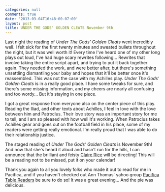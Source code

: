 ```yaml
---
categories: null
comments: true
date: '2013-03-04T16:48:00-07:00'
layout: post
title: UNDER THE GODS' GOLDEN CLEATS November 9th
---
```


Last night the reading of *Under The Gods' Golden Cleats* went incredibly well. I felt sick for the first twenty minutes and sweated bullets throughout the night, but it was well worth it! Every time I've heard one of my other long plays out loud, I've had huge scary rewrites following... Rewrites that involve taking the entire script apart, and trying to put it back together again. They needed the work, and were better after, but there's something unsettling dismantling your baby and hopes that it'll be better once it's reassembled. This was not the case with my Achilles play. *Under The Gods' Golden Cleats* is in a really good place. I have some tweaks for sure, and there's some missing information, and my cheers are nearly all confusing and too wordy... But it's staying in one piece. 

I got a great response from everyone also on the center piece of this play. Reading the Iliad, and other texts about Achilles, I feel in love with the love between him and Patroclus. Their love story was an important story for me to tell, and I am so pleased with how well it's working. When Patroclus takes Achilles gear and goes out on the football field in his place, some of my readers were getting really emotional. I'm really proud that I was able to do their relationship justice.

The staged reading of *Under The Gods' Golden Cleats* is November 9th! And now that she's heard it aloud and hasn't run for the hills, I can announce that the brilliant and feisty [Claire Rice](http://claireannrice.blogspot.com/) will be directing! This will be a reading not to be missed, put it on your calendar! 

Thank you again to all you lovely folks who made it out to read for me in Pacifica, and if you haven't checked out Ann Thomas' yahoo group [Pacifica Table Readers](http://groups.yahoo.com/group/Pacifica_table_readers/) be sure to do so! It was a great evening... And the pie was delicious.